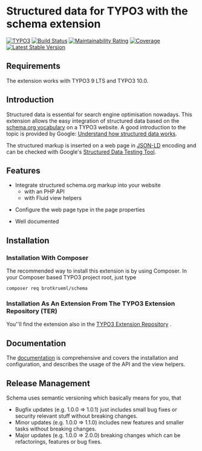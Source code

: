 # Structured data for TYPO3 with the schema extension

[![TYPO3](https://img.shields.io/badge/TYPO3-9%20LTS-orange.svg)](https://typo3.org/)
[![Build Status](https://travis-ci.org/brotkrueml/schema.svg?branch=master)](https://travis-ci.org/brotkrueml/schema)
[![Maintainability Rating](https://sonarcloud.io/api/project_badges/measure?project=brotkrueml_schema&metric=sqale_rating)](https://sonarcloud.io/dashboard?id=brotkrueml_schema)
[![Coverage](https://sonarcloud.io/api/project_badges/measure?project=brotkrueml_schema&metric=coverage)](https://sonarcloud.io/dashboard?id=brotkrueml_schema)
[![Latest Stable Version](https://poser.pugx.org/brotkrueml/schema/v/stable)](https://packagist.org/packages/brotkrueml/schema)


## Requirements

The extension works with TYPO3 9 LTS and TYPO3 10.0.


## Introduction

Structured data is essential for search engine optimisation nowadays. This extension 
allows the easy integration of structured data based on the [schema.org vocabulary](https://schema.org/)
on a TYPO3 website. A good introduction to the topic is provided by Google:
[Understand how structured data works](https://developers.google.com/search/docs/guides/intro-structured-data). 

The structured markup is inserted on a web page in [JSON-LD](https://json-ld.org/) encoding 
and can be checked with Google's [Structured Data Testing Tool](https://search.google.com/structured-data/testing-tool).


## Features

* Integrate structured schema.org markup into your website
  - with an PHP API
  - with Fluid view helpers
+ Configure the web page type in the page properties
* Well documented 


## Installation

### Installation With Composer

The recommended way to install this extension is by using Composer. In your Composer based TYPO3 project root, just type

    composer req brotkrueml/schema

### Installation As An Extension From The TYPO3 Extension Repository (TER)

You''ll find the extension also in the [TYPO3 Extension Repository](https://extensions.typo3.org/extension/schema/) .


## Documentation

The [documentation](https://docs.typo3.org/p/brotkrueml/schema/master/en-us/)
is comprehensive and covers the installation and configuration, and describes 
the usage of the API and the view helpers.

## Release Management

Schema uses semantic versioning which basically means for you, that

* Bugfix updates (e.g. 1.0.0 => 1.0.1) just includes small bug fixes or security relevant stuff without breaking changes.
* Minor updates (e.g. 1.0.0 => 1.1.0) includes new features and smaller tasks without breaking changes.
* Major updates (e.g. 1.0.0 => 2.0.0) breaking changes which can be refactorings, features or bug fixes.

